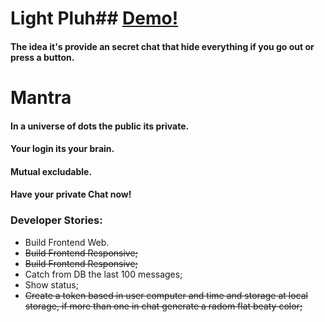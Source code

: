 # Light Pluh## [Demo!](https://light-news.web.app/) 
#### The idea it's provide an secret chat that hide everything if you go out or press a button.


# Mantra
#### In a universe of dots the public its private.
#### Your login its your brain.
#### Mutual excludable.
#### Have your private Chat now!

 
### Developer Stories:
-  Build Frontend Web.
-  <del>Build Frontend Responsive;<del>
-  <del>Build Frontend Responsive;<del>
-  Catch from DB the last 100 messages;
-  Show status;
-  <del>Create a token based in user computer and time and storage at local storage, if more than one in chat generate a radom flat beaty color;<del>

